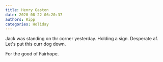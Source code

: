 ```yaml
---
title: Henry Gaston
date: 2020-08-22 06:20:37
authors: Ripp
categories: Holiday
---
```


 Jack was standing on thr corner yesterday. Holding a sign.
Desperate af.
Let's put this curr dog down.

For the good of Fairhope.